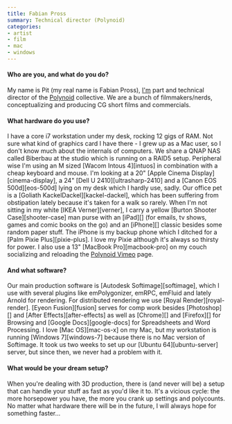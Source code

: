 ```yaml
---
title: Fabian Pross
summary: Technical director (Polynoid)
categories:
- artist
- film
- mac
- windows
---
```


#### Who are you, and what do you do?

My name is Pit (my real name is Fabian Pross), [I'm](http://www.monophyl.com/ "The Monophyl site.") part and technical director of the [Polynoid](http://www.polynoid.tv/ "The Polynoid site.") collective. We are a bunch of filmmakers/nerds, conceptualizing and producing CG short films and commercials.

#### What hardware do you use?

I have a core i7 workstation under my desk, rocking 12 gigs of RAM. Not sure what kind of graphics card I have there - I grew up as a Mac user, so I don't know much about the internals of computers. We share a QNAP NAS called Biberbau at the studio which is running on a RAID5 setup. Peripheral wise I'm using an M sized [Wacom Intous 4][intuos] in combination with a cheap keyboard and mouse. I'm looking at a 20" [Apple Cinema Display][cinema-display], a 24" [Dell U 2410][ultrasharp-2410] and a [Canon EOS 500d][eos-500d] lying on my desk which I hardly use, sadly. Our office pet is a [Goliath KackelDackel][kackel-dackel], which has been suffering from obstipation lately because it's taken for a walk so rarely. When I'm not sitting in my white [IKEA Verner][verner], I carry a yellow [Burton Shooter Case][shooter-case] man purse with an [iPad][] (for emails, tv shows, games and comic books on the go) and an [iPhone][] classic besides some random paper stuff. The iPhone is my backup phone which I ditched for a [Palm Pixie Plus][pixie-plus]. I love my Pixie although it's always so thirsty for power. I also use a 13" [MacBook Pro][macbook-pro] on my couch socializing and reloading the [Polynoid Vimeo](http://vimeo.com/polynoid "The Polynoid page on Vimeo.") page.

#### And what software?

Our main production software is [Autodesk Softimage][softimage], which I use with several plugins like emPolygonizer, emRPC, emFluid and lately Arnold for rendering. For distributed rendering we use [Royal Render][royal-render]. [Eyeon Fusion][fusion] serves for comp work besides [Photoshop][] and [After Effects][after-effects] as well as [Chrome][] and [Firefox][] for Browsing and [Google Docs][google-docs] for Spreadsheets and Word Processing. I love [Mac OS][mac-os-x] on my Mac, but my workstation is running [Windows 7][windows-7] because there is no Mac version of Softimage. It took us two weeks to set up our [Ubuntu 64][ubuntu-server] server, but since then, we never had a problem with it.

#### What would be your dream setup?

When you're dealing with 3D production, there is (and never will be) a setup that can handle your stuff as fast as you'd like it to. It's a vicious cycle: the more horsepower you have, the more you crank up settings and polycounts. No matter what hardware there will be in the future, I will always hope for something faster...